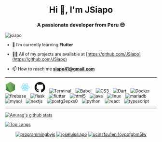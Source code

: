 
<h1 align="center">Hi 👋, I'm JSiapo</h1>
<h3 align="center">A passionate developer from Peru 😎 </h3>

<p align="left"> <img src="https://komarev.com/ghpvc/?username=jsiapo" alt="jsiapo" /> </p>

- 🌱 I’m currently learning **Flutter**

- 👨‍💻 All of my projects are available at [https://github.com/JSiapo](https://github.com/JSiapo)

- 📫 How to reach me **siapo41@gmail.com**
---
<p align="left">
<img style="padding-right:10px" alt="Node.js" width="35px" src="https://raw.githubusercontent.com/github/explore/80688e429a7d4ef2fca1e82350fe8e3517d3494d/topics/nodejs/nodejs.png" />
<img style="padding-right:10px" alt="React" width="35px" src="https://raw.githubusercontent.com/github/explore/80688e429a7d4ef2fca1e82350fe8e3517d3494d/topics/react/react.png" />
<img style="padding-right:10px" alt="GitHub" width="35px" src="https://raw.githubusercontent.com/github/explore/78df643247d429f6cc873026c0622819ad797942/topics/github/github.png" />
<img style="padding-right:10px" alt="Terminal" width="35px" src="https://www.vectorlogo.zone/logos/gnu_bash/gnu_bash-icon.svg" />
<img style="padding-right:10px" alt="Babel" width="35px" src="https://www.vectorlogo.zone/logos/babeljs/babeljs-icon.svg" />
<img style="padding-right:10px" alt="CS3" width="35px" src="https://devicons.github.io/devicon/devicon.git/icons/css3/css3-original-wordmark.svg" />
<img style="padding-right:10px" alt="Dart" width="35px" src="https://www.vectorlogo.zone/logos/dartlang/dartlang-icon.svg" />
<img style="padding-right:10px" alt="Docker" width="35px" src="https://devicons.github.io/devicon/devicon.git/icons/docker/docker-original-wordmark.svg" />
<img style="padding-right:10px" src="https://www.vectorlogo.zone/logos/firebase/firebase-icon.svg" alt="firebase" width="35px"/>
<img style="padding-right:10px" src="https://www.vectorlogo.zone/logos/pocoo_flask/pocoo_flask-icon.svg" alt="flask" width="35px"/> 
<img style="padding-right:10px" src="https://www.vectorlogo.zone/logos/flutterio/flutterio-icon.svg" alt="flutter" width="35px"/>
<img style="padding-right:10px" src="https://devicons.github.io/devicon/devicon.git/icons/html5/html5-original-wordmark.svg" alt="html5" width="35px"/> 
<img style="padding-right:10px" src="https://devicons.github.io/devicon/devicon.git/icons/java/java-original-wordmark.svg" alt="java" width="35px"/>
<img style="padding-right:10px" src="https://devicons.github.io/devicon/devicon.git/icons/linux/linux-original.svg" alt="linux" width="35px"/> 
<img style="padding-right:10px" src="https://www.vectorlogo.zone/logos/mariadb/mariadb-icon.svg" alt="mariadb" width="35px"/> 
<img style="padding-right:10px" src="https://devicons.github.io/devicon/devicon.git/icons/mysql/mysql-original-wordmark.svg" alt="mysql" width="35px"/>
<img style="padding-right:10px" src="https://cdn.worldvectorlogo.com/logos/nextjs-3.svg" alt="nextjs" width="35px"/> 
<img style="padding-right:10px" src="https://devicons.github.io/devicon/devicon.git/icons/postgresql/postgresql-original-wordmark.svg" alt="postg3epxs0" height="30"/> 
<img style="padding-right:10px" src="https://devicons.github.io/devicon/devicon.git/icons/python/python-original.svg" alt="python" width="35px"/> 
<img style="padding-right:10px" src="https://devicons.github.io/devicon/devicon.git/icons/react/react-original-wordmark.svg" alt="react" width="35px"/> 
<img style="padding-right:10px" src="https://devicons.github.io/devicon/devicon.git/icons/typescript/typescript-original.svg" alt="typescript" width="35px"/>
</p>

---
<!--## Github Stats-->

[![Anurag's github stats](https://github-readme-stats.vercel.app/api?username=JSiapo&theme=vue&show_icons=true&count_private=true)](https://github.com/anuraghazra/github-readme-stats)


[![Top Langs](https://github-readme-stats.vercel.app/api/top-langs/?username=JSiapo&layout=compact)](https://github.com/anuraghazra/github-readme-stats)

<p align="center">
<a href="https://fb.com//ProgrammingByJS" target="_blank"><img align="center" src="https://cdn.jsdelivr.net/npm/simple-icons@3.0.1/icons/facebook.svg" alt="programmingbyjs" height="30" width="30" /></a>
<a href="https://instagram.com/joseluissiapo" target="_blank"><img align="center" src="https://cdn.jsdelivr.net/npm/simple-icons@3.0.1/icons/instagram.svg" alt="joseluissiapo" height="30" width="30" /></a>
<a href="https://www.youtube.com/channel/UCInzfSU1eNI1oypOfgBm5lw" target="_blank"><img align="center" src="https://cdn.jsdelivr.net/npm/simple-icons@3.0.1/icons/youtube.svg" alt="ucinzfsu1eni1oypofgbm5lw" height="30" width="30" /></a>
</p>

